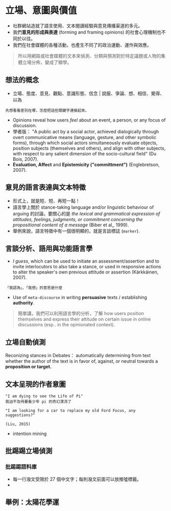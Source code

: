 # 立場、意圖與價值

* 社群網站造就了語言使用、文本閱讀經驗與意見傳播渠道的多元。
* 我們**意見的形成與表達** \(forming and framing opinions\) 的社會心理機制也不同於以往。
* 我們在社會媒體的各種活動，也產生不同了的政治運動、運作與效應。

> 所以用網路或社會媒體的文本來偵測、分類與預測對於特定議題或人物的集體立場分佈，變成了顯學。

## 想法的概念

* 立場、態度、意見、觀點、意識形態、信念 \| 說服、爭論、想、相信、覺得、以為

```text
先想看看差別在哪，怎麼把這些關鍵字連接起來。
```

* Opinions reveal how users _feel_ about an event, a person, or any focus of discussion.
* 學者版： "A public act by a social actor, achieved dialogically through overt communicative means \(language, gesture, and other symbolic forms\), through which social actors simultaneously evaluate objects, position subjects \(themselves and others\), and align with other subjects, with respect to any salient dimension of the socio-cultural field" \(Du Bois, 2007\).
* **Evaluation, Affect** and **Epistemicity \("committment"\)** \(Englebretson, 2007\).

## 意見的語言表達與文本特徵

* 形式上，就是短、短、再短一點！
* 語言學上關於 stance-taking language and\/or linguistic behaviour of arguing 的討論，要關心的是 _the lexical and grammatical expression of attitudes, feelings, judgments, or commitment concerning the propositional content of a message_ \(Biber et al,, 1999\).
* 舉例來說，語言特徵中有一個很明顯的，就是言談標誌 \(`marker`\).

## 言談分析、語用與功能語言學

* _I guess_, which can be used to initiate an assessment\/assertion and to invite interlocutors to also take a stance, or used in responsive actions to alter the speaker's own previous attitude or assertion \(Kӓrkkӓinen, 2007\). 

```text
「我認為」、「我想」的意思是什麼
```

* Use of `meta-discourse` in writing **persuasive** texts \/ establishing **authority**.  

> 簡單講，我們可以利用語言學的分析，了解 how users position themselves and express their attitude on certain issue in online discussions \(esp.. in the opinionated context\).

## 立場自動偵測

Reconizing stances in Debates： automatically determining from text whether the author of the text is in favor of, against, or neutral towards a **proposition or target.**

## 文本呈現的作者意圖

```text
"I am dying to see the Life of Pi"
我迫不及待要看少年 pi 的奇幻漂流了

"I am looking for a car to replace my old Ford Focus, any suggestions?"

(Liu, 2015)
```

* intention mining

## 批踢踢立場偵測

### 批踢踢語料庫

* 每一行潑文受限於 27 個中文字；每則潑文前面可以放推噓標籤。
* 
## 舉例：太陽花學運

